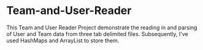 # Team-and-User-Reader
This Team and User Reader Project demonstrate the reading in and parsing of User and Team data from three tab delimited files. Subsequently, I've used HashMaps and ArrayList to store them.
